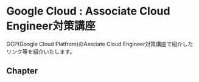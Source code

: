 # Google Cloud : Associate Cloud Engineer対策講座

GCP(Google Cloud Platfrom)のAssciate Cloud Engineer対策講座で紹介したリンク等を紹介いたします。

## Chapter
